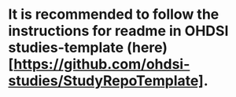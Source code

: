 # It is recommended to follow the instructions for readme in OHDSI studies-template (here)[https://github.com/ohdsi-studies/StudyRepoTemplate].
